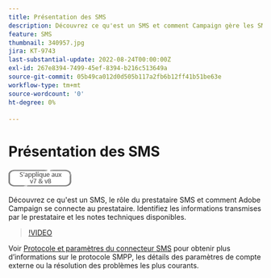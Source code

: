 ```yaml
---
title: Présentation des SMS
description: Découvrez ce qu'est un SMS et comment Campaign gère les SMS
feature: SMS
thumbnail: 340957.jpg
jira: KT-9743
last-substantial-update: 2022-08-24T00:00:00Z
exl-id: 267e8394-7499-45ef-8394-b216c513649a
source-git-commit: 05b49ca012d0d505b117a2fb6b12ff41b51be63e
workflow-type: tm+mt
source-wordcount: '0'
ht-degree: 0%

---
```


# Présentation des SMS

![S’applique aux versions 7 et 8](../assets/V7-V8-stamp.png)

Découvrez ce qu&#39;est un SMS, le rôle du prestataire SMS et comment Adobe Campaign se connecte au prestataire. Identifiez les informations transmises par le prestataire et les notes techniques disponibles.

>[!VIDEO](https://video.tv.adobe.com/v/340957?quality=12&learn=on)

Voir [Protocole et paramètres du connecteur SMS](https://experienceleague.adobe.com/docs/campaign-classic/using/sending-messages/sending-messages-on-mobiles/sms-protocol.html?lang=fr#sending-messages) pour obtenir plus d’informations sur le protocole SMPP, les détails des paramètres de compte externe ou la résolution des problèmes les plus courants.

